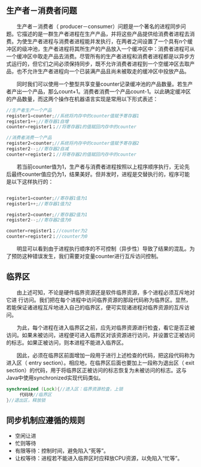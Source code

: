## 生产者－消费者问题

　　生产者－消费者（ producer－consumer）问题是一个著名的进程同步问题。它描述的是一群生产者进程在生产产品，并将这些产品提供给消费者进程去消费。为使生产者进程与消费者进程能并发执行，在两者之间设置了一个具有n个缓冲区的级冲池，生产者进程将其所生产的产品放入一个缓冲区中：消费者进程可从一个缓冲区中取走产品去消费。尽管所有的生产者进程和消费者进程都是以异步方式运行的，但它们之间必须保持同步，既不允许消费者进程到一个空缓冲区去取产品，也不允许生产者进程向一个已装满产品且尚未被取走的缓冲区中投放产品。

　　同时我们可以使用一个整型共享变量counter记录缓冲池的产品数量。若生产者产出一个产品，那么count+1。消费者消费一个产品count-1。以此确定缓冲区的产品数量，而这两个操作在机器语言实现是常用以下形式表述：

```java
//生产者生产一个产品
register1=counter;//系统将内存中的counter值赋予寄存器1
register1++;//寄存器1自增
counter=register1；//将寄存器1的值赋回内存中的counter

//消费者消费一个产品
register2=counter;//系统将内存中的counter值赋予寄存器2
register2--;//寄存器2自减
counter=register2；//将寄存器2的值赋回内存中的counter
```

　　若当前counter值为1，生产者与消费者进程按照以上程序顺序执行，无论先后最终counter值应仍为1，结果美好。但并发时，进程是交替执行的，程序可能是以下这样执行的：
```java

register1=counter;//寄存器1值为1
register1++;//寄存器1值为2

register2=counter;//寄存器2值为1
register2--;//寄存器2值为0

counter=register1；//counter为2
counter=register2；//counter为0
```

　　明显可以看到由于进程执行顺序的不可控制（异步性）导致了结果的混乱。为了预防这种错误发生，我们需要对变量counter进行互斥访问控制。

## 临界区
　　由上述可知，不论是硬件临界资源还是软件临界资源，多个进程必须互斥地对它进
行访问。我们把在每个进程中访问临界资源的那段代码称为临界区。显然，若能保证诸进程互斥地进入自己的临界区，便可实现诸进程对临界资源的互斥访问。

　　为此，每个进程在进入临界区之前，应先对临界资源进行检査，看它是否正被访问。如果未被访问，进程便可进入临界区对该资源进行访问，并设置它正被访问的标志。如果正被访问，则本进程不能进入临界区。

　　因此，必须在临界区前面增加一段用于进行上述检查的代码，把这段代码称为进入区（ entry section）。相应地，在临界区后面也要加上一段称为退出区（ exit section）的代码，用于将临界区正被访问的标志恢复为未被访问的标志。这与Java中使用synchronized实现代码类似。
```java
synchronized (Lock){//进入区：临界资源检査，上锁
     代码块//临界区               
}//退出区，释放锁
```

## 同步机制应遵循的规则

- 空闲让进
- 忙则等待
- 有限等待：控制时间，避免陷入“死等”。
- 让权等待：进程若不能进入临界区时应释放CPU资源，以免陷入“忙等”。


